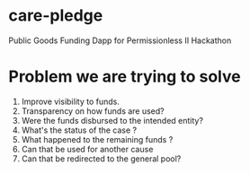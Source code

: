 # care-pledge
Public Goods Funding Dapp for Permissionless II Hackathon

# Problem we are trying to solve
1. Improve visibility to funds.
2. Transparency on how funds are used?
3. Were the funds disbursed to the intended entity?
4. What's the status of the case ?
5. What happened to the remaining funds ?
6. Can that be used for another cause
7. Can that be redirected to the general pool?


   
